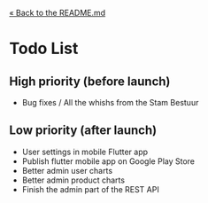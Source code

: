 [&laquo; Back to the README.md](../README.md)

# Todo List

## High priority (before launch)
- Bug fixes / All the whishs from the Stam Bestuur

## Low priority (after launch)
- User settings in mobile Flutter app
- Publish flutter mobile app on Google Play Store
- Better admin user charts
- Better admin product charts
- Finish the admin part of the REST API
